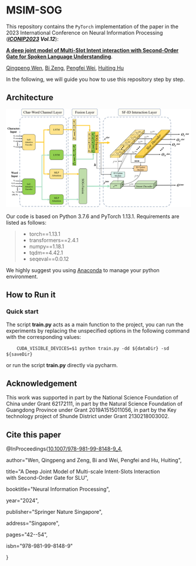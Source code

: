 # MSIM-SOG

This repository contains the `PyTorch` implementation of the paper in the 2023 International Conference on Neural Information Processing (***[ICONIP2023](http://www.iconip2023.org/) Vol.12***): 

**[A deep joint model of Multi-Slot Intent interaction with Second-Order Gate for Spoken Language Understanding](https://link.springer.com/chapter/10.1007/978-981-99-8148-9_4)**.

[Qingpeng Wen](mailto:wqp@mail2.gdut.edu.cn), [Bi Zeng](mailto:zb9215@gdut.edu.cn), [Pengfei Wei](mailto:wpf@gdut.edu.cn), [Huiting Hu](mailto:huhuiting@zhku.edu.cn)

In the following, we will guide you how to use this repository step by step.

## Architecture

<img src="Figures\MSIM-SOG.png">



Our code is based on Python 3.7.6 and PyTorch 1.13.1. Requirements are listed as follows:
> - torch==1.13.1
> - transformers==2.4.1
> - numpy==1.18.1
> - tqdm==4.42.1
> - seqeval==0.0.12

We highly suggest you using [Anaconda](https://www.anaconda.com) to manage your python environment.

## How to Run it

### Quick start
The script **train.py** acts as a main function to the project, you can run the experiments by replacing the unspecified options in the following command with the corresponding values:

```shell
    CUDA_VISIBLE_DEVICES=$1 python train.py -dd ${dataDir} -sd ${saveDir}
```

or run the script **train.py** directly via pycharm.

## Acknowledgement

This work was supported in part by the National Science Foundation of China under Grant 62172111, in part by the Natural Science Foundation of Guangdong Province under Grant 2019A1515011056, in part by the Key technology project of Shunde District under Grant 2130218003002.

## Cite this paper
@InProceedings{[10.1007/978-981-99-8148-9_4](https://doi.org/10.1007/978-981-99-8148-9_4),

author="Wen, Qingpeng and Zeng, Bi and Wei, Pengfei and Hu, Huiting",

title="A Deep Joint Model of Multi-scale Intent-Slots Interaction with Second-Order Gate for SLU",

booktitle="Neural Information Processing",

year="2024",

publisher="Springer Nature Singapore",

address="Singapore",

pages="42--54",

isbn="978-981-99-8148-9"

}
